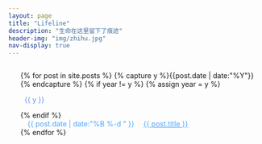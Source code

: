 ```yaml
---
layout: page
title: "Lifeline"
description: "生命在这里留下了痕迹"
header-img: "img/zhihu.jpg"
nav-display: true
---
```


<style type="text/css">
.listing-seperator {
	margin:1em auto;
	color:cornflowerblue;
}

.listing-item{text-indent:1em;}
.listing-item {color:#4da6ff}
.listing-item a { margin-left:1em; color:#4da6ff;text-decoration:underline}
.listing-item a:hover { color:#0590f0;}
</style>

<ul class="listing" style="list-style-type:none;font-weight:normal;margin-top:2em;">
{% for post in site.posts %}
  {% capture y %}{{post.date | date:"%Y"}}{% endcapture %}
  {% if year != y %}
    {% assign year = y %}
    <li class="listing-seperator"><i class="fa fa-calendar"></i>&nbsp;&nbsp;{{ y }}</li>
  {% endif %}
  <li class="listing-item">
		<time datetime="{{ post.date | date:"%Y-%m-%d" }}">{{ post.date | date:"%B %-d " }}</time>
        <a href="{{ post.url }}" title="{{ post.title }}">{{ post.title }}</a>
  </li>
{% endfor %}
</ul>
